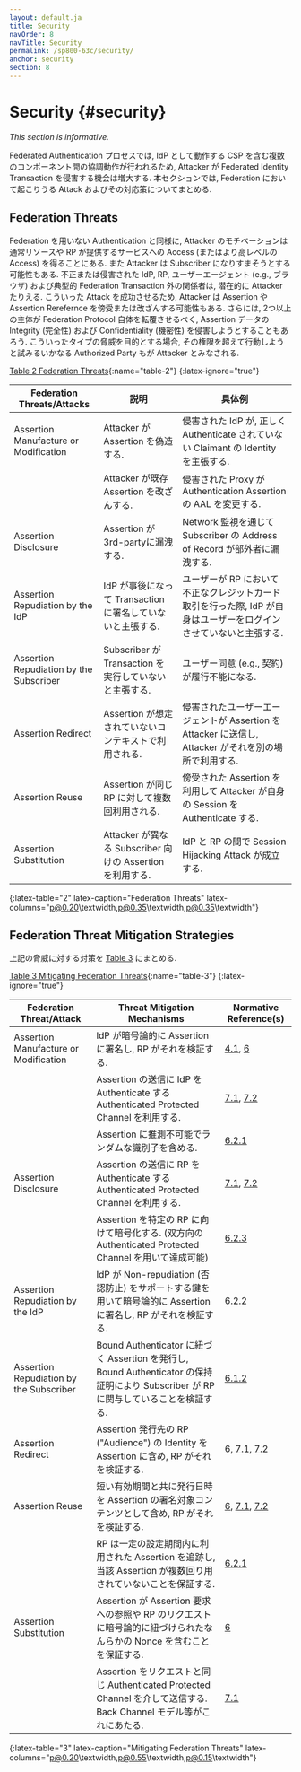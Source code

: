 ```yaml
---
layout: default.ja
title: Security
navOrder: 8
navTitle: Security
permalink: /sp800-63c/security/
anchor: security
section: 8
---
```


# Security {#security}

*This section is informative.*

<!--
Since the federated authentication process involves coordination between multiple components, including the CSP which now acts as an IdP, there are additional opportunities for attackers to compromise federated identity transactions. This section summarizes many of the attacks and mitigations applicable to federation.
-->

Federated Authentication プロセスでは, IdP として動作する CSP を含む複数のコンポーネント間の協調動作が行われるため, Attacker が Federated Identity Transaction を侵害する機会は増大する.
本セクションでは, Federation において起こりうる Attack およびその対応策についてまとめる.

## Federation Threats

<!--
As in non-federated authentication, attackers' motivations are typically to gain access (or a greater level of access) to a resource or service provided by an RP. Attackers may also attempt to impersonate a subscriber. Rogue or compromised IdPs, RPs, user agents (e.g., browsers), and parties outside of a typical federation transaction are potential attackers. To accomplish their attack, they might intercept or modify assertions and assertion references. Further, two or more entities may attempt to subvert federation protocols by directly compromising the integrity or confidentiality of the assertion data. For the purpose of these types of threats, any authorized parties who attempt to exceed their privileges are considered attackers.
-->

Federation を用いない Authentication と同様に, Attacker のモチベーションは通常リソースや RP が提供するサービスへの Access (またはより高レベルの Access) を得ることにある.
また Attacker は Subscriber になりすまそうとする可能性もある.
不正または侵害された IdP, RP, ユーザーエージェント (e.g., ブラウザ) および典型的 Federation Transaction 外の関係者は, 潜在的に Attacker たりえる.
こういった Attack を成功させるため, Attacker は Assertion や Assertion Rerefernce を傍受または改ざんする可能性もある.
さらには, 2つ以上の主体が Federation Protocol 自体を転覆させるべく, Assertion データの Integrity (完全性) および Confidentiality (機密性) を侵害しようとすることもあろう.
こういったタイプの脅威を目的とする場合, その権限を超えて行動しようと試みるいかなる Authorized Party もが Attacker とみなされる.

[Table 2 Federation Threats](sec8_security.md#table-2){:name="table-2"}
{:latex-ignore="true"}

<!--
| Federation Threats/Attacks  | Description  | Examples |
|---------------------------------|------------------|--------------|
| Assertion Manufacture or Modification | The attacker generates a false assertion | Compromised IdP asserts identity of a claimant who has not properly authenticated |
| | The attacker modifies an existing assertion | Compromised proxy that changes AAL of an authentication assertion |
| Assertion Disclosure | Assertion visible to third party | Network monitoring reveals subscriber address of record to an outside party |
| Assertion Repudiation by the IdP | IdP later claims not to have signed transaction | User engages in fraudulent credit card transaction at RP, IdP claims not to have logged them in |
| Assertion Repudiation by the Subscriber | Subscriber claims not to have performed transaction | User agreement (e.g., contract) cannot be enforced |
| Assertion Redirect | Assertion can be used in unintended context | Compromised user agent passes assertion to attacker who uses it elsewhere |
| Assertion Reuse | Assertion can be used more than once with same RP | Intercepted assertion used by attacker to authenticate their own session |
| Assertion Substitution | Attacker uses an assertion intended for a different subscriber | Session hijacking attack between IdP and RP |
{:latex-table="2" latex-caption="Federation Threats" latex-columns="p@0.20\textwidth,p@0.35\textwidth,p@0.35\textwidth"}
-->

| Federation Threats/Attacks  | 説明  | 具体例 |
|---------------------------------|------------------|--------------|
| Assertion Manufacture or Modification | Attacker が Assertion を偽造する. | 侵害された IdP が, 正しく Authenticate されていない Claimant の Identity を主張する. |
| | Attacker が既存 Assertion を改ざんする. | 侵害された Proxy が Authentication Assertion の AAL を変更する. |
| Assertion Disclosure | Assertion が3rd-partyに漏洩する. | Network 監視を通じて Subscriber の Address of Record が部外者に漏洩する. |
| Assertion Repudiation by the IdP | IdP が事後になって Transaction に署名していないと主張する. | ユーザーが RP において不正なクレジットカード取引を行った際, IdP が自身はユーザーをログインさせていないと主張する. |
| Assertion Repudiation by the Subscriber | Subscriber が Transaction を実行していないと主張する. | ユーザー同意 (e.g., 契約) が履行不能になる. |
| Assertion Redirect | Assertion が想定されていないコンテキストで利用される. | 侵害されたユーザーエージェントが Assertion を Attacker に送信し, Attacker がそれを別の場所で利用する. |
| Assertion Reuse | Assertion が同じ RP に対して複数回利用される. | 傍受された Assertion を利用して Attacker が自身の Session を Authenticate する. |
| Assertion Substitution | Attacker が異なる Subscriber 向けの Assertion を利用する. | IdP と RP の間で Session Hijacking Attack が成立する. |
{:latex-table="2" latex-caption="Federation Threats" latex-columns="p@0.20\textwidth,p@0.35\textwidth,p@0.35\textwidth"}


## Federation Threat Mitigation Strategies

<!--
Mechanisms that assist in mitigating the above threats are identified in [Table 3](sec8_security.md#table-3).
-->

上記の脅威に対する対策を [Table 3](sec8_security.ja.md#table-3) にまとめる.

[Table 3 Mitigating Federation Threats](sec8_security.md#table-3){:name="table-3"}
{:latex-ignore="true"}

<!--
| Federation Threat/Attack | Threat Mitigation Mechanisms | Normative Reference(s) |
|------------------------------|----------------------------------|---|
| Assertion Manufacture or Modification | Cryptographically sign the assertion at IdP and verify at RP | [4.1](sec4_fal.md#key-mgmt), [6](sec6_assertions.md#assertions) |
| | Send assertion over an authenticated protected channel authenticating the IdP | [7.1](sec7_presentation.md#back-channel), [7.2](sec7_presentation.md#front-channel) |
| | Include a non-guessable random identifier in the assertion | [6.2.1](sec6_assertions.md#assertion-id) |
| Assertion Disclosure | Send assertion over an authenticated protected channel authenticating the RP | [7.1](sec7_presentation.md#back-channel), [7.2](sec7_presentation.md#front-channel) |
| | Encrypt assertion for a specific RP (may be accomplished by use of a mutually authenticated protected channel) | [6.2.3](sec6_assertions.md#encrypted-assertion) |
| Assertion Repudiation by the IdP | Cryptographically sign the assertion at the IdP with a key that supports non-repudiation; verify signature at RP | [6.2.2](sec6_assertions.md#signed-assertion) |
| Assertion Repudiation by the Subscriber | Issue assertions with bound authenticators; proof of possession of bound authenticator verifies subscriber's participation to the RP | [6.1.2](sec6_assertions.md#boundauth) |
| Assertion Redirect | Include identity of the RP ("audience") for which the assertion is issued in its signed content; RP verifies that they are intended recipient | [6](sec6_assertions.md#assertions), [7.1](sec7_presentation.md#back-channel), [7.2](sec7_presentation.md#front-channel) |
| Assertion Reuse | Include an issuance timestamp with short validity period in the signed content of the assertion; RP verifies validity | [6](sec6_assertions.md#assertions), [7.1](sec7_presentation.md#back-channel), [7.2](sec7_presentation.md#front-channel) |
| | RP keeps track of assertions consumed within a configurable time window to ensure that a given assertion is not used more than once. | [6.2.1](sec6_assertions.md#assertion-id) |
| Assertion Substitution | Ensure that assertions contain a reference to the assertion request or some other nonce that was cryptographically bound to the request by the RP | [6](sec6_assertions.md#assertions) |
| | Send assertions in the same authenticated protected channel as the request, such as in the back-channel model |[7.1](sec7_presentation.md#back-channel)|
{:latex-table="3" latex-caption="Mitigating Federation Threats" latex-columns="p@0.20\textwidth,p@0.55\textwidth,p@0.15\textwidth"}
-->

| Federation Threat/Attack | Threat Mitigation Mechanisms | Normative Reference(s) |
|------------------------------|----------------------------------|---|
| Assertion Manufacture or Modification | IdP が暗号論的に Assertion に署名し, RP がそれを検証する. | [4.1](sec4_fal.md#key-mgmt), [6](sec6_assertions.md#assertions) |
| | Assertion の送信に IdP を Authenticate する Authenticated Protected Channel を利用する. | [7.1](sec7_presentation.md#back-channel), [7.2](sec7_presentation.md#front-channel) |
| | Assertion に推測不可能でランダムな識別子を含める. | [6.2.1](sec6_assertions.md#assertion-id) |
| Assertion Disclosure | Assertion の送信に RP を Authenticate する Authenticated Protected Channel を利用する. | [7.1](sec7_presentation.md#back-channel), [7.2](sec7_presentation.md#front-channel) |
| | Assertion を特定の RP に向けて暗号化する. (双方向の Authenticated Protected Channel を用いて達成可能) | [6.2.3](sec6_assertions.md#encrypted-assertion) |
| Assertion Repudiation by the IdP | IdP が Non-repudiation (否認防止) をサポートする鍵を用いて暗号論的に Assertion に署名し, RP がそれを検証する. | [6.2.2](sec6_assertions.md#signed-assertion) |
| Assertion Repudiation by the Subscriber | Bound Authenticator に紐づく Assertion を発行し, Bound Authenticator の保持証明により Subscriber が RP に関与していることを検証する. | [6.1.2](sec6_assertions.md#boundauth) |
| Assertion Redirect | Assertion 発行先の RP ("Audience") の Identity を Assertion に含め, RP がそれを検証する. | [6](sec6_assertions.md#assertions), [7.1](sec7_presentation.md#back-channel), [7.2](sec7_presentation.md#front-channel) |
| Assertion Reuse | 短い有効期間と共に発行日時を Assertion の署名対象コンテンツとして含め, RP がそれを検証する. | [6](sec6_assertions.md#assertions), [7.1](sec7_presentation.md#back-channel), [7.2](sec7_presentation.md#front-channel) |
| | RP は一定の設定期間内に利用された Assertion を追跡し, 当該 Assertion が複数回り用されていないことを保証する. | [6.2.1](sec6_assertions.md#assertion-id) |
| Assertion Substitution | Assertion が Assertion 要求への参照や RP のリクエストに暗号論的に紐づけられたなんらかの Nonce を含むことを保証する. | [6](sec6_assertions.md#assertions) |
| | Assertion をリクエストと同じ Authenticated Protected Channel を介して送信する. Back Channel モデル等がこれにあたる. |[7.1](sec7_presentation.md#back-channel)|
{:latex-table="3" latex-caption="Mitigating Federation Threats" latex-columns="p@0.20\textwidth,p@0.55\textwidth,p@0.15\textwidth"}
